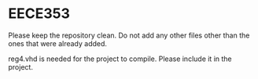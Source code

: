 EECE353
=======
Please keep the repository clean. Do not add any other files other than the ones that were already added.

reg4.vhd is needed for the project to compile. Please include it in the project.
